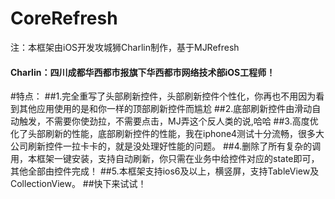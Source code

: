 # CoreRefresh
注：本框架由iOS开发攻城狮Charlin制作，基于MJRefresh
#### Charlin：四川成都华西都市报旗下华西都市网络技术部iOS工程师！

#特点：
##1.完全重写了头部刷新控件，头部刷新控件个性化，你再也不用因为看到其他应用使用的是和你一样的顶部刷新控件而尴尬
##2.底部刷新控件由滑动自动触发，不需要你使劲拉，不需要点击，MJ弄这个反人类的说,哈哈
##3.高度优化了头部刷新的性能，底部刷新控件的性能，我在iphone4测试十分流畅，很多大公司刷新控件一拉卡卡的，就是没处理好性能的问题。
##4.删除了所有复杂的调用，本框架一键安装，支持自动刷新，你只需在业务中给控件对应的state即可，其他全部由控件完成！
##5.本框架支持ios6及以上，横竖屏，支持TableView及CollectionView。
##快下来试试！
